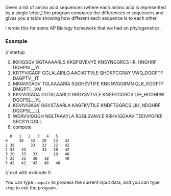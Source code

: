 Given a list of amino acid sequences (where each amino acid is represented by a single letter,) the program compares the differences in sequences and gives you a table showing how different each sequence is to each other.

I wrote this for some AP Biology homework that we had on phylogenetics.

### Example

// startup

0. IKIIIIGSGV GGTAAAARLS KKGFQVEVYE KNSYNGGRCS IIR_HNGHRF DQHPSL__YL
1. KRTFVIGAGF GGLALAIRLQ AAGIATTVLE QHDKPGGRAY VWQ_DQGFTF DAGPTV__IT
2. MKIAVIGAGV TGLAAAARIA SQGHEVTIFE KNNNVGGRMN QLK_KDGFTF DMGPTI__VM
3. KKVVIIGAGA GGTALAARLG RRGYSVTVLE KNSFGGGRCS LIH_HDGHRW DQGPSL__YL
4. KSVIVIGAGV GGVSTAARLA KAGFKVTILE KNDFTGGRCS LIH_NDGHRF DQGPSL__LL
5. WDAVVIGGGH NGLTAAAYLA RGGLSVAVLE RRHVIGGAAV TEEIVPGFKF SRCSYLQGLL
6. compute

```
  0   1   2   3   4   5   
0     38   33   20   23   42   
1 38       33   33   32   42   
2 33   33       33   30   42   
3 20   33   33       18   40   
4 23   32   30   18       40   
5 42   42   42   40   40
```

// exit with exitcode 0

You can type `compute` to process the current input data, and you can type `stop` to exit the program.
